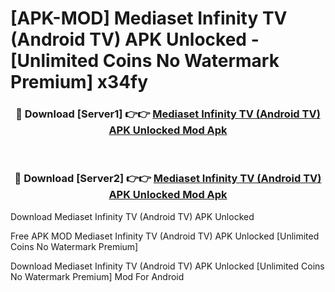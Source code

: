 # [APK-MOD] Mediaset Infinity TV (Android TV) APK Unlocked - [Unlimited Coins No Watermark Premium] x34fy



<div align="center">
<h3>🔴 Download [Server1] 👉👉 <a href="https://momento.my/?title=Mediaset_Infinity_TV_(Android_TV)_APK_Unlocked">Mediaset Infinity TV (Android TV) APK Unlocked Mod Apk</a></h3><br>

<h3>🔴 Download [Server2] 👉👉 <a href="https://momento.my/?title=Mediaset_Infinity_TV_(Android_TV)_APK_Unlocked">Mediaset Infinity TV (Android TV) APK Unlocked Mod Apk</a></h3>
</div>



Download Mediaset Infinity TV (Android TV) APK Unlocked 

Free APK MOD Mediaset Infinity TV (Android TV) APK Unlocked [Unlimited Coins No Watermark Premium]

Download Mediaset Infinity TV (Android TV) APK Unlocked [Unlimited Coins No Watermark Premium] Mod For Android

